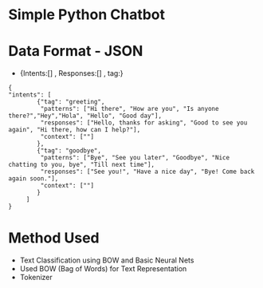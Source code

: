 # Simple Python Chatbot

# Data Format - JSON 
 - {Intents:[] , Responses:[] , tag:}

```
{
"intents": [
        {"tag": "greeting",
         "patterns": ["Hi there", "How are you", "Is anyone there?","Hey","Hola", "Hello", "Good day"],
         "responses": ["Hello, thanks for asking", "Good to see you again", "Hi there, how can I help?"],
         "context": [""]
        },
        {"tag": "goodbye",
         "patterns": ["Bye", "See you later", "Goodbye", "Nice chatting to you, bye", "Till next time"],
         "responses": ["See you!", "Have a nice day", "Bye! Come back again soon."],
         "context": [""]
        }
     ]
}
```

# Method Used
- Text Classification using BOW and Basic Neural Nets
- Used BOW (Bag of Words) for Text Representation
- Tokenizer 
